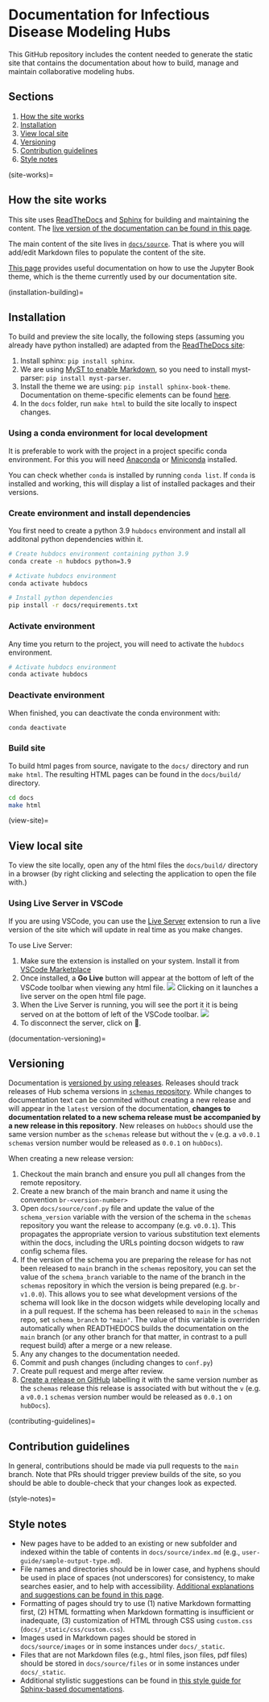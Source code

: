 # Documentation for Infectious Disease Modeling Hubs  

This GitHub repository includes the content needed to generate the static site that contains the documentation about how to build, manage and maintain collaborative modeling hubs.

## Sections  
1. [How the site works](#site-works)  
2. [Installation](#installation-building)
3. [View local site](#view-site)
4. [Versioning](#documentation-versioning)
5. [Contribution guidelines](#contributing-guidelines)
6. [Style notes](#style-notes)

(site-works)=
## How the site works  

This site uses [ReadTheDocs](https://readthedocs.org/) and [Sphinx](https://www.sphinx-doc.org/en/master/index.html) for building and  maintaining the content. The [live version of the documentation can be found in this page](https://hubverse.io/en/latest/).

The main content of the site lives in [`docs/source`](docs/source/). That is 
where you will add/edit Markdown files to populate the content of the site.

[This page](https://jupyterbook.org/en/stable/intro.html) provides useful documentation on how to use the Jupyter Book theme, which is the theme currently used by our documentation site.

(installation-building)=
## Installation  

To build and preview the site locally, the following steps 
(assuming you already have python installed) are adapted from the 
[ReadTheDocs site](https://docs.readthedocs.io/en/stable/intro/getting-started-with-sphinx.html):

1. Install sphinx: `pip install sphinx`.
2. We are using [MyST to enable Markdown](https://github.com/executablebooks/MyST-Parser/edit/master/docs/syntax/syntax.md), 
so you need to install myst-parser: `pip install myst-parser`.
3. Install the theme we are using: `pip install sphinx-book-theme`. Documentation on theme-specific elements can be found [here](https://sphinx-book-theme.readthedocs.io/en/stable/index.html).
4. In the `docs` folder, run `make html` to build the site locally to inspect changes.


### Using a conda environment for local development

It is preferable to work with the project in a project specific conda environment. For this you will need [Anaconda](https://www.anaconda.com/) or [Miniconda](https://docs.conda.io/en/latest/miniconda.html) installed.

You can check whether `conda` is installed by running `conda list`.  If `conda` is installed and working, this will display a list of installed packages and their versions.

### Create environment and install dependencies

You first need to create a python 3.9  `hubdocs` environment and install all additonal python dependencies within it.

```bash
# Create hubdocs environment containing python 3.9
conda create -n hubdocs python=3.9

# Activate hubdocs environment
conda activate hubdocs

# Install python dependencies
pip install -r docs/requirements.txt
```

### Activate environment

Any time you return to the project, you will need to activate the `hubdocs` environment.

```bash
# Activate hubdocs environment
conda activate hubdocs
```

### Deactivate environment

When finished, you can deactivate the conda environment with:

```bash
conda deactivate
```

### Build site

To build html pages from source, navigate to the `docs/` directory and run `make html`. 
The resulting HTML pages can be found in the `docs/build/` directory.

```bash
cd docs
make html
```

(view-site)=
## View local site

To view the site locally, open any of the html files the `docs/build/` directory in a browser (by right clicking and selecting the application to open the file with.)

### Using Live Server in VSCode

If you are using VSCode, you can use the [Live Server](https://marketplace.visualstudio.com/items?itemName=ritwickdey.LiveServer) extension to run a live version of the site which will update in real time as you make changes.

To use Live Server:
1. Make sure the extension is installed on your system. Install it from [VSCode Marketplace](https://marketplace.visualstudio.com/items?itemName=ritwickdey.LiveServer)
2. Once installed, a **Go Live** button will appear at the bottom of left of the VSCode toolbar when viewing any html file. ![](https://user-images.githubusercontent.com/5583057/203735663-f6b1954d-db0a-444b-8d75-643d04a98946.png) Clicking on it launches a live server on the open html file page.
3. When the Live Server is running, you will see the port it it is being served on at the bottom of left of the VSCode toolbar. ![](https://user-images.githubusercontent.com/5583057/203736634-5a3a398d-7067-4962-a457-f7db35e2244c.png) 
4. To disconnect the server, click on :no_entry_sign:.

(documentation-versioning)=
## Versioning

Documentation is [versioned by using releases](https://docs.readthedocs.io/en/stable/versions.html). Releases should track releases of Hub schema versions in [`schemas` repository](https://github.com/Infectious-Disease-Modeling-Hubs/schemas). While changes to documentation text can be commited without creating a new release and will appear in the `latest` version of the documentation, **changes to documentation related to a new schema release must be accompanied by a new release in this repository**. New releases on `hubDocs` should use the same version number as the `schemas` release but without the `v` (e.g. a `v0.0.1` `schemas` version number would be released as `0.0.1` on `hubDocs`).

When creating a new release version:

1. Checkout the main branch and ensure you pull all changes from the remote repository.
2. Create a new branch of the main branch and name it using the convention `br-<version-number>`
3. Open `docs/source/conf.py` file and update the value of the `schema_version` variable with the version of the schema in the `schemas` repository you want the release to accompany (e.g. `v0.0.1`). This propagates the appropriate version to various substitution text elements within the docs, including the URLs pointing docson widgets to raw config schema files.
4. If the version of the schema you are preparing the release for has not been released to `main` branch in the `schemas` repository, you can set the value of the `schema_branch` variable to the name of the branch in the `schemas` repository in which the version is being prepared (e.g. `br-v1.0.0`). This allows you to see what development versions of the schema will look like in the docson widgets while developing locally and in a pull request. If the schema has been released to `main` in the `schemas` repo, set `schema_branch` to `"main"`. The value of this variable is overriden automatically when READTHEDOCS builds the documentation on the `main` branch (or any other branch for that matter, in contrast to a pull request build) after a merge or a new release.
5. Any any changes to the documentation needed.
6. Commit and push changes (including changes to `conf.py`)
7. Create pull request and merge after review.
8. [Create a release on GitHub](https://docs.github.com/en/repositories/releasing-projects-on-github/managing-releases-in-a-repository?tool=webui#creating-a-release) labelling it with the same version number as the `schemas` release this release is associated with but without the `v` (e.g. a `v0.0.1` `schemas` version number would be released as `0.0.1` on `hubDocs`).


(contributing-guidelines)=
## Contribution guidelines  
In general, contributions should be made via pull requests to the `main` branch. Note that PRs should trigger preview builds of the site, so you should be able to double-check that your changes look as expected.

(style-notes)=
## Style notes  
- New pages have to be added to an existing or new subfolder and indexed within the table of contents in `docs/source/index.md` (e.g., `user-guide/sample-output-type.md`).  
- File names and directories should be in lower case, and hyphens should be used in place of spaces (not underscores) for consistency, to make searches easier, and to help with accessibility. [Additional explanations and suggestions can be found in this page](https://developers.google.com/style/filenames).  
- Formatting of pages should try to use (1) native Markdown formatting first, (2) HTML formatting when Markdown formatting is insufficient or inadequate, (3) customization of HTML through CSS using `custom.css` (`docs/_static/css/custom.css`).
- Images used in Markdown pages should be stored in `docs/source/images` or in some instances under `docs/_static`.  
- Files that are not Markdown files (e.g., html files, json files, pdf files) should be stored in `docs/source/files` or in some instances under `docs/_static`.  
- Additional stylistic suggestions can be found in [this style guide for Sphinx-based documentations](https://documentation-style-guide-sphinx.readthedocs.io/en/latest/).  
